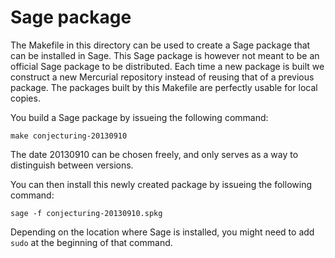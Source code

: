 Sage package
============

The Makefile in this directory can be used to create a Sage package that can be installed in Sage.
This Sage package is however not meant to be an official Sage package to be distributed. Each time
a new package is built we construct a new Mercurial repository instead of reusing that of a previous
package. The packages built by this Makefile are perfectly usable for local copies.

You build a Sage package by issueing the following command:

    make conjecturing-20130910

The date 20130910 can be chosen freely, and only serves as a way to distinguish between versions.

You can then install this newly created package by issueing the following command:

    sage -f conjecturing-20130910.spkg

Depending on the location where Sage is installed, you might need to add `sudo` at the beginning 
of that command.
